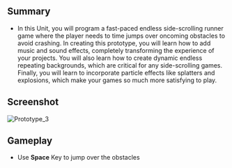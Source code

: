 ## Summary

* In this Unit, you will program a fast-paced endless side-scrolling runner game where the player needs to time jumps over oncoming obstacles to avoid crashing. In creating this prototype, you will learn how to add music and sound effects, completely transforming the experience of your projects. You will also learn how to create dynamic endless repeating backgrounds, which are critical for any side-scrolling games. Finally, you will learn to incorporate particle effects like splatters and explosions, which make your games so much more satisfying to play.

## Screenshot

![Prototype_3](https://user-images.githubusercontent.com/108261595/220636918-f52356db-f77d-47be-85bb-b0f23e4667fe.jpg)


## Gameplay

* Use **Space** Key to jump over the obstacles